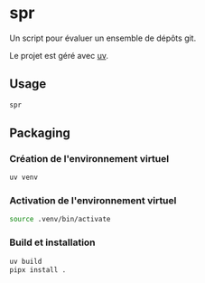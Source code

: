 # spr
Un script pour évaluer un ensemble de dépôts git.

Le projet est géré avec [uv](https://docs.astral.sh/uv/).

## Usage
```bash
spr
```

## Packaging

### Création de l'environnement virtuel
```bash
uv venv
```

### Activation de l'environnement virtuel
```bash
source .venv/bin/activate
```

### Build et installation
```bash
uv build
pipx install .
```
